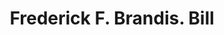 ---
doi: 10.7916/D80303MC
date_other: '1880'
date_other_textual: '1880'
form: printed ephemera
genre:
- Invoices
name:
- Frederick F. Brandis
object_in_context_url: https://biggert.cul.columbia.edu/items/view/ave_biggert_01002
subject_hierarchical_geographic:
- New York, New York, United States
subject_name:
- Frederick F. Brandis
title: Frederick F. Brandis. Bill
sort_title: Frederick F. Brandis. Bill
call_number: ave_biggert_01002
coordinates:
- 40.71277777777778,-74.00583333333333
pid: ave_biggert_01002
identifiers: ave_biggert_01002
thumbnail: https://derivativo-2.library.columbia.edu/iiif/2/ldpd:344446/full/!256,256/0/native.jpg
permalink: "/biggert/ave_biggert_01002/"
layout: iiif-image-page
---
